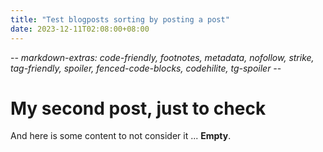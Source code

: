 ```yaml
---
title: "Test blogposts sorting by posting a post"
date: 2023-12-11T02:08:00+08:00
---
```


-*- markdown-extras: code-friendly, footnotes, metadata, nofollow, strike, tag-friendly, spoiler, fenced-code-blocks, codehilite, tg-spoiler -*-

# My second post, just to check #

And here is some content to not consider it ... **Empty**.
